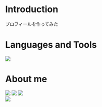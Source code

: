 # Introduction
プロフィールを作ってみた

# Languages and Tools
![](https://skillicons.dev/icons?i=html,css,js,react,py,java,spring,selenium,eclipse,vscode,mysql,postgres,github,notion)

# About me
![](https://github-readme-stats.vercel.app/api/top-langs?username=Mio-K0408&show_icons=true&locale=en&layout=compact)
![](http://github-profile-summary-cards.vercel.app/api/cards/repos-per-language?username=Mio-K0408&theme=default)
![](http://github-profile-summary-cards.vercel.app/api/cards/most-commit-language?username=Mio-K0408&theme=default)  
![](http://github-profile-summary-cards.vercel.app/api/cards/profile-details?username=Mio-K0408&theme=default)  
